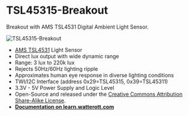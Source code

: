 # TSL45315-Breakout
Breakout with AMS TSL4531 Digital Ambient Light Sensor.

![TSL45315-Breakout](https://github.com/watterott/TSL45315-Breakout/raw/master/hardware/TSL45315-Breakout_v11.jpg)

* [AMS TSL4531](https://ams.com/TSL45313) Light Sensor
* Direct lux output with wide dynamic range
* Range: 3 lux to 220k lux
* Rejects 50Hz/60Hz lighting ripple
* Approximates human eye response in diverse lighting conditions
* TWI/I2C Interface (address 0x29=TSL45315, 0x39=TSL45311)
* 3.3V - 5V Power Supply and Logic Level
* Open-Source and released under the [Creative Commons Attribution Share-Alike License](https://creativecommons.org/licenses/by-sa/4.0/).
* **[Documentation on learn.watterott.com](https://learn.watterott.com)**
